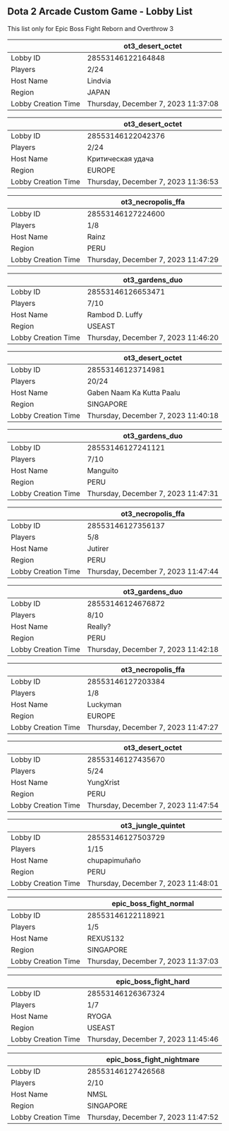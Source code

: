 ## Dota 2 Arcade Custom Game - Lobby List

This list only for Epic Boss Fight Reborn and Overthrow 3

|  | ot3_desert_octet |
| ------ | ------ |
| Lobby ID | 28553146122164848 |
| Players | 2/24 |
| Host Name | Lindvia| ZaiSe |
| Region | JAPAN |
| Lobby Creation Time | Thursday, December 7, 2023 11:37:08 |


|  | ot3_desert_octet |
| ------ | ------ |
| Lobby ID | 28553146122042376 |
| Players | 2/24 |
| Host Name | Критическая удача |
| Region | EUROPE |
| Lobby Creation Time | Thursday, December 7, 2023 11:36:53 |


|  | ot3_necropolis_ffa |
| ------ | ------ |
| Lobby ID | 28553146127224600 |
| Players | 1/8 |
| Host Name | Rainz |
| Region | PERU |
| Lobby Creation Time | Thursday, December 7, 2023 11:47:29 |


|  | ot3_gardens_duo |
| ------ | ------ |
| Lobby ID | 28553146126653471 |
| Players | 7/10 |
| Host Name | Rambod D. Luffy |
| Region | USEAST |
| Lobby Creation Time | Thursday, December 7, 2023 11:46:20 |


|  | ot3_desert_octet |
| ------ | ------ |
| Lobby ID | 28553146123714981 |
| Players | 20/24 |
| Host Name | Gaben Naam Ka Kutta Paalu |
| Region | SINGAPORE |
| Lobby Creation Time | Thursday, December 7, 2023 11:40:18 |


|  | ot3_gardens_duo |
| ------ | ------ |
| Lobby ID | 28553146127241121 |
| Players | 7/10 |
| Host Name | Manguito |
| Region | PERU |
| Lobby Creation Time | Thursday, December 7, 2023 11:47:31 |


|  | ot3_necropolis_ffa |
| ------ | ------ |
| Lobby ID | 28553146127356137 |
| Players | 5/8 |
| Host Name | Jutirer |
| Region | PERU |
| Lobby Creation Time | Thursday, December 7, 2023 11:47:44 |


|  | ot3_gardens_duo |
| ------ | ------ |
| Lobby ID | 28553146124676872 |
| Players | 8/10 |
| Host Name | Really? |
| Region | PERU |
| Lobby Creation Time | Thursday, December 7, 2023 11:42:18 |


|  | ot3_necropolis_ffa |
| ------ | ------ |
| Lobby ID | 28553146127203384 |
| Players | 1/8 |
| Host Name | Luckyman |
| Region | EUROPE |
| Lobby Creation Time | Thursday, December 7, 2023 11:47:27 |


|  | ot3_desert_octet |
| ------ | ------ |
| Lobby ID | 28553146127435670 |
| Players | 5/24 |
| Host Name | YungXrist |
| Region | PERU |
| Lobby Creation Time | Thursday, December 7, 2023 11:47:54 |


|  | ot3_jungle_quintet |
| ------ | ------ |
| Lobby ID | 28553146127503729 |
| Players | 1/15 |
| Host Name | chupapimuñaño |
| Region | PERU |
| Lobby Creation Time | Thursday, December 7, 2023 11:48:01 |


|  | epic_boss_fight_normal |
| ------ | ------ |
| Lobby ID | 28553146122118921 |
| Players | 1/5 |
| Host Name | REXUS132 |
| Region | SINGAPORE |
| Lobby Creation Time | Thursday, December 7, 2023 11:37:03 |


|  | epic_boss_fight_hard |
| ------ | ------ |
| Lobby ID | 28553146126367324 |
| Players | 1/7 |
| Host Name | RYOGA |
| Region | USEAST |
| Lobby Creation Time | Thursday, December 7, 2023 11:45:46 |


|  | epic_boss_fight_nightmare |
| ------ | ------ |
| Lobby ID | 28553146127426568 |
| Players | 2/10 |
| Host Name | NMSL |
| Region | SINGAPORE |
| Lobby Creation Time | Thursday, December 7, 2023 11:47:52 |


